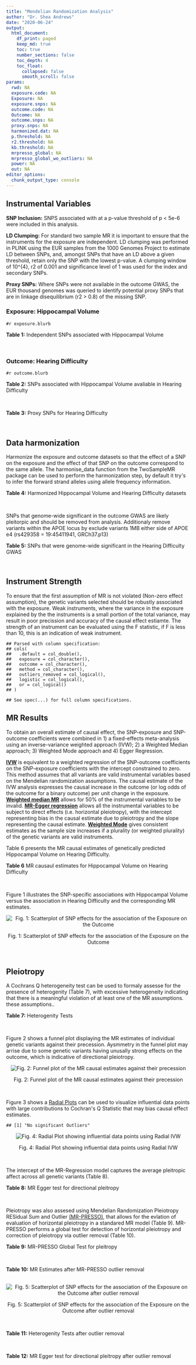 ```yaml
---
title: "Mendelian Randomization Analysis"
author: "Dr. Shea Andrews"
date: "2020-06-24"
output:
  html_document:
    df_print: paged
    keep_md: true
    toc: true
    number_sections: false
    toc_depth: 4
    toc_float:
      collapsed: false
      smooth_scroll: false
params:
  rwd: NA
  exposure.code: NA
  Exposure: NA
  exposure.snps: NA
  outcome.code: NA
  Outcome: NA
  outcome.snps: NA
  proxy.snps: NA
  harmonized.dat: NA
  p.threshold: NA
  r2.threshold: NA
  kb.threshold: NA
  mrpresso_global: NA
  mrpresso_global_wo_outliers: NA
  power: NA
  out: NA
editor_options:
  chunk_output_type: console
---
```







## Instrumental Variables
**SNP Inclusion:** SNPS associated with at a p-value threshold of p < 5e-6 were included in this analysis.
<br>

**LD Clumping:** For standard two sample MR it is important to ensure that the instruments for the exposure are independent. LD clumping was performed in PLINK using the EUR samples from the 1000 Genomes Project to estimate LD between SNPs, and, amongst SNPs that have an LD above a given threshold, retain only the SNP with the lowest p-value. A clumping window of 10^{4}, r2 of 0.001 and significance level of 1 was used for the index and secondary SNPs.
<br>

**Proxy SNPs:** Where SNPs were not available in the outcome GWAS, the EUR thousand genomes was queried to identify potential proxy SNPs that are in linkage disequilibrium (r2 > 0.8) of the missing SNP.
<br>

### Exposure: Hippocampal Volume
`#r exposure.blurb`
<br>

**Table 1:** Independent SNPs associated with Hippocampal Volume
<div data-pagedtable="false">
  <script data-pagedtable-source type="application/json">
{"columns":[{"label":["SNP"],"name":[1],"type":["chr"],"align":["left"]},{"label":["CHROM"],"name":[2],"type":["dbl"],"align":["right"]},{"label":["POS"],"name":[3],"type":["dbl"],"align":["right"]},{"label":["REF"],"name":[4],"type":["chr"],"align":["left"]},{"label":["ALT"],"name":[5],"type":["chr"],"align":["left"]},{"label":["AF"],"name":[6],"type":["dbl"],"align":["right"]},{"label":["BETA"],"name":[7],"type":["dbl"],"align":["right"]},{"label":["SE"],"name":[8],"type":["dbl"],"align":["right"]},{"label":["Z"],"name":[9],"type":["dbl"],"align":["right"]},{"label":["P"],"name":[10],"type":["dbl"],"align":["right"]},{"label":["N"],"name":[11],"type":["dbl"],"align":["right"]},{"label":["TRAIT"],"name":[12],"type":["chr"],"align":["left"]}],"data":[{"1":"rs10908512","2":"1","3":"153856498","4":"C","5":"T","6":"0.5624","7":"0.04051169","8":"0.008700965","9":"4.656","10":"3.217e-06","11":"26814","12":"Hippocampal_Volume"},{"1":"rs7588305","2":"2","3":"8780959","4":"G","5":"C","6":"0.5308","7":"-0.04002256","8":"0.008681684","9":"-4.610","10":"4.023e-06","11":"26615","12":"Hippocampal_Volume"},{"1":"rs59966106","2":"2","3":"96999086","4":"A","5":"G","6":"0.3114","7":"0.04276760","8":"0.009321611","9":"4.588","10":"4.470e-06","11":"26814","12":"Hippocampal_Volume"},{"1":"rs2268894","2":"2","3":"162856148","4":"C","5":"T","6":"0.5412","7":"-0.05668170","8":"0.008658983","9":"-6.546","10":"5.894e-11","11":"26814","12":"Hippocampal_Volume"},{"1":"rs138012093","2":"4","3":"134506440","4":"G","5":"A","6":"0.0173","7":"-0.16180284","8":"0.033576021","9":"-4.819","10":"1.445e-06","11":"26065","12":"Hippocampal_Volume"},{"1":"rs144578582","2":"4","3":"155539564","4":"G","5":"A","6":"0.0068","7":"-0.36225028","8":"0.074659992","9":"-4.852","10":"1.221e-06","11":"13258","12":"Hippocampal_Volume"},{"1":"rs6552737","2":"4","3":"184955461","4":"T","5":"A","6":"0.4152","7":"-0.04324518","8":"0.008759404","9":"-4.937","10":"7.922e-07","11":"26814","12":"Hippocampal_Volume"},{"1":"rs2289881","2":"5","3":"66084260","4":"G","5":"T","6":"0.3544","7":"-0.05014690","8":"0.009022472","9":"-5.558","10":"2.728e-08","11":"26814","12":"Hippocampal_Volume"},{"1":"rs148054686","2":"5","3":"94459128","4":"G","5":"A","6":"0.0124","7":"-0.21659175","8":"0.047064699","9":"-4.602","10":"4.184e-06","11":"18411","12":"Hippocampal_Volume"},{"1":"rs10041542","2":"5","3":"167832067","4":"T","5":"C","6":"0.2452","7":"-0.04686000","8":"0.010070917","9":"-4.653","10":"3.273e-06","11":"26615","12":"Hippocampal_Volume"},{"1":"rs17172044","2":"7","3":"42397586","4":"A","5":"C","6":"0.0775","7":"-0.07408290","8":"0.016143574","9":"-4.589","10":"4.464e-06","11":"26814","12":"Hippocampal_Volume"},{"1":"rs2346440","2":"7","3":"133685512","4":"G","5":"C","6":"0.4591","7":"0.04059843","8":"0.008661921","9":"4.687","10":"2.767e-06","11":"26814","12":"Hippocampal_Volume"},{"1":"rs11979341","2":"7","3":"155797978","4":"C","5":"G","6":"0.3163","7":"0.06558170","8":"0.009708611","9":"6.755","10":"1.424e-11","11":"24484","12":"Hippocampal_Volume"},{"1":"rs11993215","2":"8","3":"28055926","4":"A","5":"T","6":"0.9102","7":"0.06998320","8":"0.015193929","9":"4.606","10":"4.108e-06","11":"26477","12":"Hippocampal_Volume"},{"1":"rs113835443","2":"8","3":"144717251","4":"C","5":"T","6":"0.0904","7":"0.07553081","8":"0.016197900","9":"4.663","10":"3.118e-06","11":"23154","12":"Hippocampal_Volume"},{"1":"rs62583528","2":"9","3":"106929593","4":"G","5":"A","6":"0.1951","7":"0.05622208","8":"0.010891531","9":"5.162","10":"2.447e-07","11":"26814","12":"Hippocampal_Volume"},{"1":"rs7020341","2":"9","3":"119247974","4":"G","5":"C","6":"0.3590","7":"0.05989482","8":"0.009013518","9":"6.645","10":"3.035e-11","11":"26700","12":"Hippocampal_Volume"},{"1":"rs11245365","2":"10","3":"126482389","4":"G","5":"A","6":"0.5648","7":"-0.04474128","8":"0.008786582","9":"-5.092","10":"3.547e-07","11":"26322","12":"Hippocampal_Volume"},{"1":"rs12802656","2":"11","3":"16534415","4":"A","5":"C","6":"0.4696","7":"-0.03979580","8":"0.008681459","9":"-4.584","10":"4.560e-06","11":"26614","12":"Hippocampal_Volume"},{"1":"rs659065","2":"12","3":"4008887","4":"C","5":"G","6":"0.1413","7":"-0.06743310","8":"0.012611389","9":"-5.347","10":"8.931e-08","11":"25881","12":"Hippocampal_Volume"},{"1":"rs61921502","2":"12","3":"65832468","4":"T","5":"G","6":"0.1534","7":"-0.10788400","8":"0.011964511","9":"-9.017","10":"1.941e-19","11":"26814","12":"Hippocampal_Volume"},{"1":"rs79522035","2":"12","3":"72956782","4":"C","5":"T","6":"0.0419","7":"0.09939183","8":"0.021592837","9":"4.603","10":"4.164e-06","11":"26692","12":"Hippocampal_Volume"},{"1":"rs77956314","2":"12","3":"117323367","4":"T","5":"C","6":"0.0840","7":"0.16185400","8":"0.015536016","9":"10.418","10":"2.055e-25","11":"26814","12":"Hippocampal_Volume"},{"1":"rs143933797","2":"17","3":"78252238","4":"G","5":"A","6":"0.0166","7":"0.22638451","8":"0.047143797","9":"4.802","10":"1.571e-06","11":"13758","12":"Hippocampal_Volume"},{"1":"rs79727675","2":"18","3":"11653053","4":"C","5":"A","6":"0.0472","7":"-0.13610794","8":"0.027913852","9":"-4.876","10":"1.082e-06","11":"14245","12":"Hippocampal_Volume"},{"1":"rs429358","2":"19","3":"45411941","4":"T","5":"C","6":"0.1537","7":"-0.06342470","8":"0.012519680","9":"-5.066","10":"4.067e-07","11":"24498","12":"Hippocampal_Volume"},{"1":"rs6060504","2":"20","3":"34197619","4":"T","5":"C","6":"0.1624","7":"0.06315530","8":"0.011701919","9":"5.397","10":"6.762e-08","11":"26814","12":"Hippocampal_Volume"},{"1":"rs5753220","2":"22","3":"30986350","4":"T","5":"C","6":"0.2497","7":"-0.04931970","8":"0.010038609","9":"-4.913","10":"8.988e-07","11":"26459","12":"Hippocampal_Volume"}],"options":{"columns":{"min":{},"max":[10]},"rows":{"min":[10],"max":[10]},"pages":{}}}
  </script>
</div>
<br>

### Outcome: Hearing Difficulty
`#r outcome.blurb`
<br>

**Table 2:** SNPs associated with Hippocampal Volume avaliable in Hearing Difficulty
<div data-pagedtable="false">
  <script data-pagedtable-source type="application/json">
{"columns":[{"label":["SNP"],"name":[1],"type":["chr"],"align":["left"]},{"label":["CHROM"],"name":[2],"type":["dbl"],"align":["right"]},{"label":["POS"],"name":[3],"type":["dbl"],"align":["right"]},{"label":["REF"],"name":[4],"type":["chr"],"align":["left"]},{"label":["ALT"],"name":[5],"type":["chr"],"align":["left"]},{"label":["AF"],"name":[6],"type":["dbl"],"align":["right"]},{"label":["BETA"],"name":[7],"type":["dbl"],"align":["right"]},{"label":["SE"],"name":[8],"type":["dbl"],"align":["right"]},{"label":["Z"],"name":[9],"type":["dbl"],"align":["right"]},{"label":["P"],"name":[10],"type":["dbl"],"align":["right"]},{"label":["N"],"name":[11],"type":["dbl"],"align":["right"]},{"label":["TRAIT"],"name":[12],"type":["chr"],"align":["left"]}],"data":[{"1":"rs10908512","2":"1","3":"153856498","4":"C","5":"T","6":"0.562064","7":"-3.51363e-03","8":"0.00132851","9":"-2.6447900","10":"0.0082","11":"250389","12":"Hearing_Difficulty"},{"1":"rs7588305","2":"2","3":"8780959","4":"G","5":"C","6":"0.541088","7":"1.76481e-03","8":"0.00132204","9":"1.3349100","10":"0.1800","11":"250389","12":"Hearing_Difficulty"},{"1":"rs59966106","2":"2","3":"96999086","4":"A","5":"G","6":"0.321466","7":"-1.44750e-03","8":"0.00141000","9":"-1.0266000","10":"0.3000","11":"250389","12":"Hearing_Difficulty"},{"1":"rs2268894","2":"2","3":"162856148","4":"C","5":"T","6":"0.521993","7":"3.00802e-03","8":"0.00132430","9":"2.2714000","10":"0.0230","11":"250389","12":"Hearing_Difficulty"},{"1":"rs138012093","2":"4","3":"134506440","4":"G","5":"A","6":"0.015568","7":"-5.36006e-03","8":"0.00550591","9":"-0.9735100","10":"0.3300","11":"250389","12":"Hearing_Difficulty"},{"1":"rs144578582","2":"NA","3":"NA","4":"NA","5":"NA","6":"NA","7":"NA","8":"NA","9":"NA","10":"NA","11":"NA","12":"NA"},{"1":"rs6552737","2":"4","3":"184955461","4":"T","5":"A","6":"0.438298","7":"1.30778e-03","8":"0.00134316","9":"0.9736590","10":"0.3300","11":"250389","12":"Hearing_Difficulty"},{"1":"rs2289881","2":"5","3":"66084260","4":"G","5":"T","6":"0.358129","7":"1.42440e-03","8":"0.00138355","9":"1.0295300","10":"0.3000","11":"250389","12":"Hearing_Difficulty"},{"1":"rs148054686","2":"NA","3":"NA","4":"NA","5":"NA","6":"NA","7":"NA","8":"NA","9":"NA","10":"NA","11":"NA","12":"NA"},{"1":"rs10041542","2":"5","3":"167832067","4":"T","5":"C","6":"0.248191","7":"-2.74141e-03","8":"0.00153123","9":"-1.7903300","10":"0.0730","11":"250389","12":"Hearing_Difficulty"},{"1":"rs17172044","2":"7","3":"42397586","4":"A","5":"C","6":"0.071228","7":"6.31835e-03","8":"0.00257148","9":"2.4570900","10":"0.0140","11":"250389","12":"Hearing_Difficulty"},{"1":"rs2346440","2":"7","3":"133685512","4":"G","5":"C","6":"0.459552","7":"1.32600e-03","8":"0.00132740","9":"0.9989450","10":"0.3200","11":"250389","12":"Hearing_Difficulty"},{"1":"rs11979341","2":"7","3":"155797978","4":"C","5":"G","6":"0.297837","7":"6.72118e-04","8":"0.00145517","9":"0.4618830","10":"0.6400","11":"250389","12":"Hearing_Difficulty"},{"1":"rs11993215","2":"8","3":"28055926","4":"A","5":"T","6":"0.871941","7":"1.47563e-03","8":"0.00227791","9":"0.6478000","10":"0.5200","11":"250389","12":"Hearing_Difficulty"},{"1":"rs113835443","2":"8","3":"144717251","4":"C","5":"T","6":"0.103357","7":"1.19815e-03","8":"0.00218210","9":"0.5490810","10":"0.5800","11":"250389","12":"Hearing_Difficulty"},{"1":"rs62583528","2":"9","3":"106929593","4":"G","5":"A","6":"0.214986","7":"3.79359e-03","8":"0.00160986","9":"2.3564700","10":"0.0180","11":"250389","12":"Hearing_Difficulty"},{"1":"rs7020341","2":"9","3":"119247974","4":"G","5":"C","6":"0.362965","7":"1.37063e-03","8":"0.00137342","9":"0.9979690","10":"0.3200","11":"250389","12":"Hearing_Difficulty"},{"1":"rs11245365","2":"10","3":"126482389","4":"G","5":"A","6":"0.573055","7":"3.46139e-04","8":"0.00133222","9":"0.2598210","10":"0.8000","11":"250389","12":"Hearing_Difficulty"},{"1":"rs12802656","2":"11","3":"16534415","4":"A","5":"C","6":"0.479135","7":"-3.38524e-03","8":"0.00132116","9":"-2.5623200","10":"0.0100","11":"250389","12":"Hearing_Difficulty"},{"1":"rs659065","2":"12","3":"4008887","4":"C","5":"G","6":"0.149046","7":"6.97234e-05","8":"0.00185277","9":"0.0376320","10":"0.9700","11":"250389","12":"Hearing_Difficulty"},{"1":"rs61921502","2":"12","3":"65832468","4":"T","5":"G","6":"0.174530","7":"2.64223e-03","8":"0.00175432","9":"1.5061300","10":"0.1300","11":"250389","12":"Hearing_Difficulty"},{"1":"rs79522035","2":"12","3":"72956782","4":"C","5":"T","6":"0.038474","7":"-1.59523e-03","8":"0.00347718","9":"-0.4587710","10":"0.6500","11":"250389","12":"Hearing_Difficulty"},{"1":"rs77956314","2":"12","3":"117323367","4":"T","5":"C","6":"0.081728","7":"3.34117e-04","8":"0.00241112","9":"0.1385730","10":"0.8900","11":"250389","12":"Hearing_Difficulty"},{"1":"rs143933797","2":"17","3":"78252238","4":"G","5":"A","6":"0.031062","7":"-3.06843e-03","8":"0.00384570","9":"-0.7978860","10":"0.4200","11":"250389","12":"Hearing_Difficulty"},{"1":"rs79727675","2":"18","3":"11653053","4":"C","5":"A","6":"0.051301","7":"-2.16096e-03","8":"0.00299483","9":"-0.7215630","10":"0.4700","11":"250389","12":"Hearing_Difficulty"},{"1":"rs429358","2":"19","3":"45411941","4":"T","5":"C","6":"0.155420","7":"1.72976e-03","8":"0.00182342","9":"0.9486350","10":"0.3400","11":"250389","12":"Hearing_Difficulty"},{"1":"rs6060504","2":"20","3":"34197619","4":"T","5":"C","6":"0.143955","7":"1.49999e-03","8":"0.00188165","9":"0.7971670","10":"0.4300","11":"250389","12":"Hearing_Difficulty"},{"1":"rs5753220","2":"22","3":"30986350","4":"T","5":"C","6":"0.266506","7":"-6.96502e-05","8":"0.00148980","9":"-0.0467514","10":"0.9600","11":"250389","12":"Hearing_Difficulty"}],"options":{"columns":{"min":{},"max":[10]},"rows":{"min":[10],"max":[10]},"pages":{}}}
  </script>
</div>
<br>

**Table 3:** Proxy SNPs for Hearing Difficulty
<div data-pagedtable="false">
  <script data-pagedtable-source type="application/json">
{"columns":[{"label":["target_snp"],"name":[1],"type":["chr"],"align":["left"]},{"label":["proxy_snp"],"name":[2],"type":["lgl"],"align":["right"]},{"label":["ld.r2"],"name":[3],"type":["lgl"],"align":["right"]},{"label":["Dprime"],"name":[4],"type":["lgl"],"align":["right"]},{"label":["PHASE"],"name":[5],"type":["lgl"],"align":["right"]},{"label":["X12"],"name":[6],"type":["lgl"],"align":["right"]},{"label":["CHROM"],"name":[7],"type":["lgl"],"align":["right"]},{"label":["POS"],"name":[8],"type":["lgl"],"align":["right"]},{"label":["REF.proxy"],"name":[9],"type":["lgl"],"align":["right"]},{"label":["ALT.proxy"],"name":[10],"type":["lgl"],"align":["right"]},{"label":["AF"],"name":[11],"type":["lgl"],"align":["right"]},{"label":["BETA"],"name":[12],"type":["lgl"],"align":["right"]},{"label":["SE"],"name":[13],"type":["lgl"],"align":["right"]},{"label":["Z"],"name":[14],"type":["lgl"],"align":["right"]},{"label":["P"],"name":[15],"type":["lgl"],"align":["right"]},{"label":["N"],"name":[16],"type":["lgl"],"align":["right"]},{"label":["TRAIT"],"name":[17],"type":["lgl"],"align":["right"]},{"label":["ref"],"name":[18],"type":["lgl"],"align":["right"]},{"label":["ref.proxy"],"name":[19],"type":["lgl"],"align":["right"]},{"label":["alt"],"name":[20],"type":["lgl"],"align":["right"]},{"label":["alt.proxy"],"name":[21],"type":["lgl"],"align":["right"]},{"label":["ALT"],"name":[22],"type":["lgl"],"align":["right"]},{"label":["REF"],"name":[23],"type":["lgl"],"align":["right"]},{"label":["proxy.outcome"],"name":[24],"type":["lgl"],"align":["right"]}],"data":[{"1":"rs144578582","2":"NA","3":"NA","4":"NA","5":"NA","6":"NA","7":"NA","8":"NA","9":"NA","10":"NA","11":"NA","12":"NA","13":"NA","14":"NA","15":"NA","16":"NA","17":"NA","18":"NA","19":"NA","20":"NA","21":"NA","22":"NA","23":"NA","24":"NA"},{"1":"rs148054686","2":"NA","3":"NA","4":"NA","5":"NA","6":"NA","7":"NA","8":"NA","9":"NA","10":"NA","11":"NA","12":"NA","13":"NA","14":"NA","15":"NA","16":"NA","17":"NA","18":"NA","19":"NA","20":"NA","21":"NA","22":"NA","23":"NA","24":"NA"}],"options":{"columns":{"min":{},"max":[10]},"rows":{"min":[10],"max":[10]},"pages":{}}}
  </script>
</div>
<br>

## Data harmonization
Harmonize the exposure and outcome datasets so that the effect of a SNP on the exposure and the effect of that SNP on the outcome correspond to the same allele. The harmonise_data function from the TwoSampleMR package can be used to perform the harmonization step, by default it try's to infer the forward strand alleles using allele frequency information.
<br>

**Table 4:** Harmonized Hippocampal Volume and Hearing Difficulty datasets
<div data-pagedtable="false">
  <script data-pagedtable-source type="application/json">
{"columns":[{"label":["SNP"],"name":[1],"type":["chr"],"align":["left"]},{"label":["effect_allele.exposure"],"name":[2],"type":["chr"],"align":["left"]},{"label":["other_allele.exposure"],"name":[3],"type":["chr"],"align":["left"]},{"label":["effect_allele.outcome"],"name":[4],"type":["chr"],"align":["left"]},{"label":["other_allele.outcome"],"name":[5],"type":["chr"],"align":["left"]},{"label":["beta.exposure"],"name":[6],"type":["dbl"],"align":["right"]},{"label":["beta.outcome"],"name":[7],"type":["dbl"],"align":["right"]},{"label":["eaf.exposure"],"name":[8],"type":["dbl"],"align":["right"]},{"label":["eaf.outcome"],"name":[9],"type":["dbl"],"align":["right"]},{"label":["remove"],"name":[10],"type":["lgl"],"align":["right"]},{"label":["palindromic"],"name":[11],"type":["lgl"],"align":["right"]},{"label":["ambiguous"],"name":[12],"type":["lgl"],"align":["right"]},{"label":["id.outcome"],"name":[13],"type":["chr"],"align":["left"]},{"label":["chr.outcome"],"name":[14],"type":["dbl"],"align":["right"]},{"label":["pos.outcome"],"name":[15],"type":["dbl"],"align":["right"]},{"label":["se.outcome"],"name":[16],"type":["dbl"],"align":["right"]},{"label":["z.outcome"],"name":[17],"type":["dbl"],"align":["right"]},{"label":["pval.outcome"],"name":[18],"type":["dbl"],"align":["right"]},{"label":["samplesize.outcome"],"name":[19],"type":["dbl"],"align":["right"]},{"label":["outcome"],"name":[20],"type":["chr"],"align":["left"]},{"label":["mr_keep.outcome"],"name":[21],"type":["lgl"],"align":["right"]},{"label":["pval_origin.outcome"],"name":[22],"type":["chr"],"align":["left"]},{"label":["chr.exposure"],"name":[23],"type":["dbl"],"align":["right"]},{"label":["pos.exposure"],"name":[24],"type":["dbl"],"align":["right"]},{"label":["se.exposure"],"name":[25],"type":["dbl"],"align":["right"]},{"label":["z.exposure"],"name":[26],"type":["dbl"],"align":["right"]},{"label":["pval.exposure"],"name":[27],"type":["dbl"],"align":["right"]},{"label":["samplesize.exposure"],"name":[28],"type":["dbl"],"align":["right"]},{"label":["exposure"],"name":[29],"type":["chr"],"align":["left"]},{"label":["mr_keep.exposure"],"name":[30],"type":["lgl"],"align":["right"]},{"label":["pval_origin.exposure"],"name":[31],"type":["chr"],"align":["left"]},{"label":["id.exposure"],"name":[32],"type":["chr"],"align":["left"]},{"label":["action"],"name":[33],"type":["dbl"],"align":["right"]},{"label":["mr_keep"],"name":[34],"type":["lgl"],"align":["right"]},{"label":["pleitropy_keep"],"name":[35],"type":["lgl"],"align":["right"]},{"label":["pt"],"name":[36],"type":["dbl"],"align":["right"]},{"label":["mrpresso_RSSobs"],"name":[37],"type":["dbl"],"align":["right"]},{"label":["mrpresso_pval"],"name":[38],"type":["dbl"],"align":["right"]},{"label":["mrpresso_keep"],"name":[39],"type":["lgl"],"align":["right"]}],"data":[{"1":"rs10041542","2":"C","3":"T","4":"C","5":"T","6":"-0.04686000","7":"-2.74141e-03","8":"0.2452","9":"0.248191","10":"FALSE","11":"FALSE","12":"FALSE","13":"pCpf7h","14":"5","15":"167832067","16":"0.00153123","17":"-1.7903300","18":"0.0730","19":"250389","20":"Wells2019hdiff","21":"TRUE","22":"reported","23":"5","24":"167832067","25":"0.010070917","26":"-4.653","27":"3.273e-06","28":"26615","29":"Hilbar2017hipv","30":"TRUE","31":"reported","32":"EZQsyv","33":"2","34":"TRUE","35":"TRUE","36":"5e-06","37":"8.429298e-06","38":"1.000","39":"TRUE"},{"1":"rs10908512","2":"T","3":"C","4":"T","5":"C","6":"0.04051169","7":"-3.51363e-03","8":"0.5624","9":"0.562064","10":"FALSE","11":"FALSE","12":"FALSE","13":"pCpf7h","14":"1","15":"153856498","16":"0.00132851","17":"-2.6447900","18":"0.0082","19":"250389","20":"Wells2019hdiff","21":"TRUE","22":"reported","23":"1","24":"153856498","25":"0.008700965","26":"4.656","27":"3.217e-06","28":"26814","29":"Hilbar2017hipv","30":"TRUE","31":"reported","32":"EZQsyv","33":"2","34":"TRUE","35":"TRUE","36":"5e-06","37":"1.248967e-05","38":"0.176","39":"TRUE"},{"1":"rs11245365","2":"A","3":"G","4":"A","5":"G","6":"-0.04474128","7":"3.46139e-04","8":"0.5648","9":"0.573055","10":"FALSE","11":"FALSE","12":"FALSE","13":"pCpf7h","14":"10","15":"126482389","16":"0.00133222","17":"0.2598210","18":"0.8000","19":"250389","20":"Wells2019hdiff","21":"TRUE","22":"reported","23":"10","24":"126482389","25":"0.008786582","26":"-5.092","27":"3.547e-07","28":"26322","29":"Hilbar2017hipv","30":"TRUE","31":"reported","32":"EZQsyv","33":"2","34":"TRUE","35":"TRUE","36":"5e-06","37":"7.520187e-08","38":"1.000","39":"TRUE"},{"1":"rs113835443","2":"T","3":"C","4":"T","5":"C","6":"0.07553081","7":"1.19815e-03","8":"0.0904","9":"0.103357","10":"FALSE","11":"FALSE","12":"FALSE","13":"pCpf7h","14":"8","15":"144717251","16":"0.00218210","17":"0.5490810","18":"0.5800","19":"250389","20":"Wells2019hdiff","21":"TRUE","22":"reported","23":"8","24":"144717251","25":"0.016197900","26":"4.663","27":"3.118e-06","28":"23154","29":"Hilbar2017hipv","30":"TRUE","31":"reported","32":"EZQsyv","33":"2","34":"TRUE","35":"TRUE","36":"5e-06","37":"1.908571e-06","38":"1.000","39":"TRUE"},{"1":"rs11979341","2":"G","3":"C","4":"G","5":"C","6":"0.06558170","7":"6.72118e-04","8":"0.3163","9":"0.297837","10":"FALSE","11":"TRUE","12":"FALSE","13":"pCpf7h","14":"7","15":"155797978","16":"0.00145517","17":"0.4618830","18":"0.6400","19":"250389","20":"Wells2019hdiff","21":"TRUE","22":"reported","23":"7","24":"155797978","25":"0.009708611","26":"6.755","27":"1.424e-11","28":"24484","29":"Hilbar2017hipv","30":"TRUE","31":"reported","32":"EZQsyv","33":"2","34":"TRUE","35":"TRUE","36":"5e-06","37":"7.037828e-07","38":"1.000","39":"TRUE"},{"1":"rs11993215","2":"T","3":"A","4":"T","5":"A","6":"0.06998320","7":"1.47563e-03","8":"0.9102","9":"0.871941","10":"FALSE","11":"TRUE","12":"FALSE","13":"pCpf7h","14":"8","15":"28055926","16":"0.00227791","17":"0.6478000","18":"0.5200","19":"250389","20":"Wells2019hdiff","21":"TRUE","22":"reported","23":"8","24":"28055926","25":"0.015193929","26":"4.606","27":"4.108e-06","28":"26477","29":"Hilbar2017hipv","30":"TRUE","31":"reported","32":"EZQsyv","33":"2","34":"TRUE","35":"TRUE","36":"5e-06","37":"2.709626e-06","38":"1.000","39":"TRUE"},{"1":"rs12802656","2":"C","3":"A","4":"C","5":"A","6":"-0.03979580","7":"-3.38524e-03","8":"0.4696","9":"0.479135","10":"FALSE","11":"FALSE","12":"FALSE","13":"pCpf7h","14":"11","15":"16534415","16":"0.00132116","17":"-2.5623200","18":"0.0100","19":"250389","20":"Wells2019hdiff","21":"TRUE","22":"reported","23":"11","24":"16534415","25":"0.008681459","26":"-4.584","27":"4.560e-06","28":"26614","29":"Hilbar2017hipv","30":"TRUE","31":"reported","32":"EZQsyv","33":"2","34":"TRUE","35":"TRUE","36":"5e-06","37":"1.259300e-05","38":"0.176","39":"TRUE"},{"1":"rs138012093","2":"A","3":"G","4":"A","5":"G","6":"-0.16180284","7":"-5.36006e-03","8":"0.0173","9":"0.015568","10":"FALSE","11":"FALSE","12":"FALSE","13":"pCpf7h","14":"4","15":"134506440","16":"0.00550591","17":"-0.9735100","18":"0.3300","19":"250389","20":"Wells2019hdiff","21":"TRUE","22":"reported","23":"4","24":"134506440","25":"0.033576021","26":"-4.819","27":"1.445e-06","28":"26065","29":"Hilbar2017hipv","30":"TRUE","31":"reported","32":"EZQsyv","33":"2","34":"TRUE","35":"TRUE","36":"5e-06","37":"3.357456e-05","38":"1.000","39":"TRUE"},{"1":"rs143933797","2":"A","3":"G","4":"A","5":"G","6":"0.22638451","7":"-3.06843e-03","8":"0.0166","9":"0.031062","10":"FALSE","11":"FALSE","12":"FALSE","13":"pCpf7h","14":"17","15":"78252238","16":"0.00384570","17":"-0.7978860","18":"0.4200","19":"250389","20":"Wells2019hdiff","21":"TRUE","22":"reported","23":"17","24":"78252238","25":"0.047143797","26":"4.802","27":"1.571e-06","28":"13758","29":"Hilbar2017hipv","30":"TRUE","31":"reported","32":"EZQsyv","33":"2","34":"TRUE","35":"TRUE","36":"5e-06","37":"8.708824e-06","38":"1.000","39":"TRUE"},{"1":"rs17172044","2":"C","3":"A","4":"C","5":"A","6":"-0.07408290","7":"6.31835e-03","8":"0.0775","9":"0.071228","10":"FALSE","11":"FALSE","12":"FALSE","13":"pCpf7h","14":"7","15":"42397586","16":"0.00257148","17":"2.4570900","18":"0.0140","19":"250389","20":"Wells2019hdiff","21":"TRUE","22":"reported","23":"7","24":"42397586","25":"0.016143574","26":"-4.589","27":"4.464e-06","28":"26814","29":"Hilbar2017hipv","30":"TRUE","31":"reported","32":"EZQsyv","33":"2","34":"TRUE","35":"TRUE","36":"5e-06","37":"4.012369e-05","38":"0.396","39":"TRUE"},{"1":"rs2268894","2":"T","3":"C","4":"T","5":"C","6":"-0.05668170","7":"3.00802e-03","8":"0.5412","9":"0.521993","10":"FALSE","11":"FALSE","12":"FALSE","13":"pCpf7h","14":"2","15":"162856148","16":"0.00132430","17":"2.2714000","18":"0.0230","19":"250389","20":"Wells2019hdiff","21":"TRUE","22":"reported","23":"2","24":"162856148","25":"0.008658983","26":"-6.546","27":"5.894e-11","28":"26814","29":"Hilbar2017hipv","30":"TRUE","31":"reported","32":"EZQsyv","33":"2","34":"TRUE","35":"TRUE","36":"5e-06","37":"9.397862e-06","38":"0.418","39":"TRUE"},{"1":"rs2289881","2":"T","3":"G","4":"T","5":"G","6":"-0.05014690","7":"1.42440e-03","8":"0.3544","9":"0.358129","10":"FALSE","11":"FALSE","12":"FALSE","13":"pCpf7h","14":"5","15":"66084260","16":"0.00138355","17":"1.0295300","18":"0.3000","19":"250389","20":"Wells2019hdiff","21":"TRUE","22":"reported","23":"5","24":"66084260","25":"0.009022472","26":"-5.558","27":"2.728e-08","28":"26814","29":"Hilbar2017hipv","30":"TRUE","31":"reported","32":"EZQsyv","33":"2","34":"TRUE","35":"TRUE","36":"5e-06","37":"1.920289e-06","38":"1.000","39":"TRUE"},{"1":"rs2346440","2":"C","3":"G","4":"C","5":"G","6":"0.04059843","7":"1.32600e-03","8":"0.4591","9":"0.459552","10":"FALSE","11":"TRUE","12":"TRUE","13":"pCpf7h","14":"7","15":"133685512","16":"0.00132740","17":"0.9989450","18":"0.3200","19":"250389","20":"Wells2019hdiff","21":"TRUE","22":"reported","23":"7","24":"133685512","25":"0.008661921","26":"4.687","27":"2.767e-06","28":"26814","29":"Hilbar2017hipv","30":"TRUE","31":"reported","32":"EZQsyv","33":"2","34":"FALSE","35":"TRUE","36":"5e-06","37":"NA","38":"NA","39":"NA"},{"1":"rs429358","2":"C","3":"T","4":"C","5":"T","6":"-0.06342470","7":"1.72976e-03","8":"0.1537","9":"0.155420","10":"FALSE","11":"FALSE","12":"FALSE","13":"pCpf7h","14":"19","15":"45411941","16":"0.00182342","17":"0.9486350","18":"0.3400","19":"250389","20":"Wells2019hdiff","21":"TRUE","22":"reported","23":"19","24":"45411941","25":"0.012519680","26":"-5.066","27":"4.067e-07","28":"24498","29":"Hilbar2017hipv","30":"TRUE","31":"reported","32":"EZQsyv","33":"2","34":"TRUE","35":"FALSE","36":"5e-06","37":"NA","38":"NA","39":"NA"},{"1":"rs5753220","2":"C","3":"T","4":"C","5":"T","6":"-0.04931970","7":"-6.96502e-05","8":"0.2497","9":"0.266506","10":"FALSE","11":"FALSE","12":"FALSE","13":"pCpf7h","14":"22","15":"30986350","16":"0.00148980","17":"-0.0467514","18":"0.9600","19":"250389","20":"Wells2019hdiff","21":"TRUE","22":"reported","23":"22","24":"30986350","25":"0.010038609","26":"-4.913","27":"8.988e-07","28":"26459","29":"Hilbar2017hipv","30":"TRUE","31":"reported","32":"EZQsyv","33":"2","34":"TRUE","35":"TRUE","36":"5e-06","37":"2.680678e-08","38":"1.000","39":"TRUE"},{"1":"rs59966106","2":"G","3":"A","4":"G","5":"A","6":"0.04276760","7":"-1.44750e-03","8":"0.3114","9":"0.321466","10":"FALSE","11":"FALSE","12":"FALSE","13":"pCpf7h","14":"2","15":"96999086","16":"0.00141000","17":"-1.0266000","18":"0.3000","19":"250389","20":"Wells2019hdiff","21":"TRUE","22":"reported","23":"2","24":"96999086","25":"0.009321611","26":"4.588","27":"4.470e-06","28":"26814","29":"Hilbar2017hipv","30":"TRUE","31":"reported","32":"EZQsyv","33":"2","34":"TRUE","35":"TRUE","36":"5e-06","37":"1.980190e-06","38":"1.000","39":"TRUE"},{"1":"rs6060504","2":"C","3":"T","4":"C","5":"T","6":"0.06315530","7":"1.49999e-03","8":"0.1624","9":"0.143955","10":"FALSE","11":"FALSE","12":"FALSE","13":"pCpf7h","14":"20","15":"34197619","16":"0.00188165","17":"0.7971670","18":"0.4300","19":"250389","20":"Wells2019hdiff","21":"TRUE","22":"reported","23":"20","24":"34197619","25":"0.011701919","26":"5.397","27":"6.762e-08","28":"26814","29":"Hilbar2017hipv","30":"TRUE","31":"reported","32":"EZQsyv","33":"2","34":"TRUE","35":"TRUE","36":"5e-06","37":"2.780141e-06","38":"1.000","39":"TRUE"},{"1":"rs61921502","2":"G","3":"T","4":"G","5":"T","6":"-0.10788400","7":"2.64223e-03","8":"0.1534","9":"0.174530","10":"FALSE","11":"FALSE","12":"FALSE","13":"pCpf7h","14":"12","15":"65832468","16":"0.00175432","17":"1.5061300","18":"0.1300","19":"250389","20":"Wells2019hdiff","21":"TRUE","22":"reported","23":"12","24":"65832468","25":"0.011964511","26":"-9.017","27":"1.941e-19","28":"26814","29":"Hilbar2017hipv","30":"TRUE","31":"reported","32":"EZQsyv","33":"2","34":"TRUE","35":"TRUE","36":"5e-06","37":"7.522985e-06","38":"1.000","39":"TRUE"},{"1":"rs62583528","2":"A","3":"G","4":"A","5":"G","6":"0.05622208","7":"3.79359e-03","8":"0.1951","9":"0.214986","10":"FALSE","11":"FALSE","12":"FALSE","13":"pCpf7h","14":"9","15":"106929593","16":"0.00160986","17":"2.3564700","18":"0.0180","19":"250389","20":"Wells2019hdiff","21":"TRUE","22":"reported","23":"9","24":"106929593","25":"0.010891531","26":"5.162","27":"2.447e-07","28":"26814","29":"Hilbar2017hipv","30":"TRUE","31":"reported","32":"EZQsyv","33":"2","34":"TRUE","35":"TRUE","36":"5e-06","37":"1.628179e-05","38":"0.176","39":"TRUE"},{"1":"rs6552737","2":"A","3":"T","4":"A","5":"T","6":"-0.04324518","7":"1.30778e-03","8":"0.4152","9":"0.438298","10":"FALSE","11":"TRUE","12":"TRUE","13":"pCpf7h","14":"4","15":"184955461","16":"0.00134316","17":"0.9736590","18":"0.3300","19":"250389","20":"Wells2019hdiff","21":"TRUE","22":"reported","23":"4","24":"184955461","25":"0.008759404","26":"-4.937","27":"7.922e-07","28":"26814","29":"Hilbar2017hipv","30":"TRUE","31":"reported","32":"EZQsyv","33":"2","34":"FALSE","35":"TRUE","36":"5e-06","37":"NA","38":"NA","39":"NA"},{"1":"rs659065","2":"G","3":"C","4":"G","5":"C","6":"-0.06743310","7":"6.97234e-05","8":"0.1413","9":"0.149046","10":"FALSE","11":"TRUE","12":"FALSE","13":"pCpf7h","14":"12","15":"4008887","16":"0.00185277","17":"0.0376320","18":"0.9700","19":"250389","20":"Wells2019hdiff","21":"TRUE","22":"reported","23":"12","24":"4008887","25":"0.012611389","26":"-5.347","27":"8.931e-08","28":"25881","29":"Hilbar2017hipv","30":"TRUE","31":"reported","32":"EZQsyv","33":"2","34":"TRUE","35":"TRUE","36":"5e-06","37":"2.911433e-09","38":"1.000","39":"TRUE"},{"1":"rs7020341","2":"C","3":"G","4":"C","5":"G","6":"0.05989482","7":"1.37063e-03","8":"0.3590","9":"0.362965","10":"FALSE","11":"TRUE","12":"FALSE","13":"pCpf7h","14":"9","15":"119247974","16":"0.00137342","17":"0.9979690","18":"0.3200","19":"250389","20":"Wells2019hdiff","21":"TRUE","22":"reported","23":"9","24":"119247974","25":"0.009013518","26":"6.645","27":"3.035e-11","28":"26700","29":"Hilbar2017hipv","30":"TRUE","31":"reported","32":"EZQsyv","33":"2","34":"TRUE","35":"TRUE","36":"5e-06","37":"2.443874e-06","38":"1.000","39":"TRUE"},{"1":"rs7588305","2":"C","3":"G","4":"C","5":"G","6":"-0.04002256","7":"1.76481e-03","8":"0.5308","9":"0.541088","10":"FALSE","11":"TRUE","12":"TRUE","13":"pCpf7h","14":"2","15":"8780959","16":"0.00132204","17":"1.3349100","18":"0.1800","19":"250389","20":"Wells2019hdiff","21":"TRUE","22":"reported","23":"2","24":"8780959","25":"0.008681684","26":"-4.610","27":"4.023e-06","28":"26615","29":"Hilbar2017hipv","30":"TRUE","31":"reported","32":"EZQsyv","33":"2","34":"FALSE","35":"TRUE","36":"5e-06","37":"NA","38":"NA","39":"NA"},{"1":"rs77956314","2":"C","3":"T","4":"C","5":"T","6":"0.16185400","7":"3.34117e-04","8":"0.0840","9":"0.081728","10":"FALSE","11":"FALSE","12":"FALSE","13":"pCpf7h","14":"12","15":"117323367","16":"0.00241112","17":"0.1385730","18":"0.8900","19":"250389","20":"Wells2019hdiff","21":"TRUE","22":"reported","23":"12","24":"117323367","25":"0.015536016","26":"10.418","27":"2.055e-25","28":"26814","29":"Hilbar2017hipv","30":"TRUE","31":"reported","32":"EZQsyv","33":"2","34":"TRUE","35":"TRUE","36":"5e-06","37":"5.158091e-07","38":"1.000","39":"TRUE"},{"1":"rs79522035","2":"T","3":"C","4":"T","5":"C","6":"0.09939183","7":"-1.59523e-03","8":"0.0419","9":"0.038474","10":"FALSE","11":"FALSE","12":"FALSE","13":"pCpf7h","14":"12","15":"72956782","16":"0.00347718","17":"-0.4587710","18":"0.6500","19":"250389","20":"Wells2019hdiff","21":"TRUE","22":"reported","23":"12","24":"72956782","25":"0.021592837","26":"4.603","27":"4.164e-06","28":"26692","29":"Hilbar2017hipv","30":"TRUE","31":"reported","32":"EZQsyv","33":"2","34":"TRUE","35":"TRUE","36":"5e-06","37":"2.101450e-06","38":"1.000","39":"TRUE"},{"1":"rs79727675","2":"A","3":"C","4":"A","5":"C","6":"-0.13610794","7":"-2.16096e-03","8":"0.0472","9":"0.051301","10":"FALSE","11":"FALSE","12":"FALSE","13":"pCpf7h","14":"18","15":"11653053","16":"0.00299483","17":"-0.7215630","18":"0.4700","19":"250389","20":"Wells2019hdiff","21":"TRUE","22":"reported","23":"18","24":"11653053","25":"0.027913852","26":"-4.876","27":"1.082e-06","28":"14245","29":"Hilbar2017hipv","30":"TRUE","31":"reported","32":"EZQsyv","33":"2","34":"TRUE","35":"TRUE","36":"5e-06","37":"6.537153e-06","38":"1.000","39":"TRUE"}],"options":{"columns":{"min":{},"max":[10]},"rows":{"min":[10],"max":[10]},"pages":{}}}
  </script>
</div>
<br>

SNPs that genome-wide significant in the outcome GWAS are likely pleitorpic and should be removed from analysis. Additionaly remove variants within the APOE locus by exclude variants 1MB either side of APOE e4 (rs429358 = 19:45411941, GRCh37.p13)
<br>


**Table 5:** SNPs that were genome-wide significant in the Hearing Difficulty GWAS
<div data-pagedtable="false">
  <script data-pagedtable-source type="application/json">
{"columns":[{"label":["SNP"],"name":[1],"type":["chr"],"align":["left"]},{"label":["chr.outcome"],"name":[2],"type":["dbl"],"align":["right"]},{"label":["pos.outcome"],"name":[3],"type":["dbl"],"align":["right"]},{"label":["pval.exposure"],"name":[4],"type":["dbl"],"align":["right"]},{"label":["pval.outcome"],"name":[5],"type":["dbl"],"align":["right"]}],"data":[{"1":"rs429358","2":"19","3":"45411941","4":"4.067e-07","5":"0.34"}],"options":{"columns":{"min":{},"max":[10]},"rows":{"min":[10],"max":[10]},"pages":{}}}
  </script>
</div>
<br>


## Instrument Strength
To ensure that the first assumption of MR is not violated (Non-zero effect assumption), the genetic variants selected should be robustly associated with the exposure. Weak instruments, where the variance in the exposure explained by the the instruments is a small portion of the total variance, may result in poor precission and accuracy of the causal effect estiamte. The strength of an instrument can be evaluated using the F statistic, if F is less than 10, this is an indication of weak instrument.


```
## Parsed with column specification:
## cols(
##   .default = col_double(),
##   exposure = col_character(),
##   outcome = col_character(),
##   method = col_character(),
##   outliers_removed = col_logical(),
##   logistic = col_logical(),
##   or = col_logical()
## )
```

```
## See spec(...) for full column specifications.
```

<div data-pagedtable="false">
  <script data-pagedtable-source type="application/json">
{"columns":[{"label":["outliers_removed"],"name":[1],"type":["lgl"],"align":["right"]},{"label":["pve.exposure"],"name":[2],"type":["dbl"],"align":["right"]},{"label":["F"],"name":[3],"type":["dbl"],"align":["right"]},{"label":["Alpha"],"name":[4],"type":["dbl"],"align":["right"]},{"label":["NCP"],"name":[5],"type":["dbl"],"align":["right"]},{"label":["Power"],"name":[6],"type":["dbl"],"align":["right"]}],"data":[{"1":"FALSE","2":"0.0271526","3":"33.98857","4":"0.05","5":"0.1034718","6":"0.0619357"}],"options":{"columns":{"min":{},"max":[10]},"rows":{"min":[10],"max":[10]},"pages":{}}}
  </script>
</div>

##  MR Results
To obtain an overall estimate of causal effect, the SNP-exposure and SNP-outcome coefficients were combined in 1) a fixed-effects meta-analysis using an inverse-variance weighted approach (IVW); 2) a Weighted Median approach; 3) Weighted Mode approach and 4) Egger Regression.


[**IVW**](https://doi.org/10.1002/gepi.21758) is equivalent to a weighted regression of the SNP-outcome coefficients on the SNP-exposure coefficients with the intercept constrained to zero. This method assumes that all variants are valid instrumental variables based on the Mendelian randomization assumptions. The causal estimate of the IVW analysis expresses the causal increase in the outcome (or log odds of the outcome for a binary outcome) per unit change in the exposure. [**Weighted median MR**](https://doi.org/10.1002/gepi.21965) allows for 50% of the instrumental variables to be invalid. [**MR-Egger regression**](https://doi.org/10.1093/ije/dyw220) allows all the instrumental variables to be subject to direct effects (i.e. horizontal pleiotropy), with the intercept representing bias in the causal estimate due to pleiotropy and the slope representing the causal estimate. [**Weighted Mode**](https://doi.org/10.1093/ije/dyx102) gives consistent estimates as the sample size increases if a plurality (or weighted plurality) of the genetic variants are valid instruments.
<br>



Table 6 presents the MR causal estimates of genetically predicted Hippocampal Volume on Hearing Difficulty.
<br>

**Table 6** MR causaul estimates for Hippocampal Volume on Hearing Difficulty
<div data-pagedtable="false">
  <script data-pagedtable-source type="application/json">
{"columns":[{"label":["id.exposure"],"name":[1],"type":["chr"],"align":["left"]},{"label":["id.outcome"],"name":[2],"type":["chr"],"align":["left"]},{"label":["outcome"],"name":[3],"type":["fctr"],"align":["left"]},{"label":["exposure"],"name":[4],"type":["fctr"],"align":["left"]},{"label":["method"],"name":[5],"type":["fctr"],"align":["left"]},{"label":["nsnp"],"name":[6],"type":["int"],"align":["right"]},{"label":["b"],"name":[7],"type":["dbl"],"align":["right"]},{"label":["se"],"name":[8],"type":["dbl"],"align":["right"]},{"label":["pval"],"name":[9],"type":["dbl"],"align":["right"]}],"data":[{"1":"EZQsyv","2":"pCpf7h","3":"Wells2019hdiff","4":"Hilbar2017hipv","5":"Inverse variance weighted (fixed effects)","6":"22","7":"-0.001803966","8":"0.005334685","9":"0.7352443"},{"1":"EZQsyv","2":"pCpf7h","3":"Wells2019hdiff","4":"Hilbar2017hipv","5":"Weighted median","6":"22","7":"0.001589729","8":"0.008096466","9":"0.8443374"},{"1":"EZQsyv","2":"pCpf7h","3":"Wells2019hdiff","4":"Hilbar2017hipv","5":"Weighted mode","6":"22","7":"0.001499780","8":"0.010599563","9":"0.8888279"},{"1":"EZQsyv","2":"pCpf7h","3":"Wells2019hdiff","4":"Hilbar2017hipv","5":"MR Egger","6":"22","7":"-0.005301939","8":"0.018054106","9":"0.7720363"}],"options":{"columns":{"min":{},"max":[10]},"rows":{"min":[10],"max":[10]},"pages":{}}}
  </script>
</div>
<br>

Figure 1 illustrates the SNP-specific associations with Hippocampal Volume versus the association in Hearing Difficulty and the corresponding MR estimates.
<br>

<div class="figure" style="text-align: center">
<img src="/sc/arion/projects/LOAD/shea/Projects/MR_ADPhenome/results/MR_ADbidir/Hilbar2017hipv/Wells2019hdiff/Hilbar2017hipv_5e-6_Wells2019hdiff_MR_Analaysis_files/figure-html/scatter_plot-1.png" alt="Fig. 1: Scatterplot of SNP effects for the association of the Exposure on the Outcome"  />
<p class="caption">Fig. 1: Scatterplot of SNP effects for the association of the Exposure on the Outcome</p>
</div>
<br>


## Pleiotropy
A Cochrans Q heterogeneity test can be used to formaly assesse for the presence of heterogenity (Table 7), with excessive heterogeneity indicating that there is a meaningful violation of at least one of the MR assumptions.
these assumptions..
<br>

**Table 7:** Heterogenity Tests
<div data-pagedtable="false">
  <script data-pagedtable-source type="application/json">
{"columns":[{"label":["id.exposure"],"name":[1],"type":["chr"],"align":["left"]},{"label":["id.outcome"],"name":[2],"type":["chr"],"align":["left"]},{"label":["outcome"],"name":[3],"type":["fctr"],"align":["left"]},{"label":["exposure"],"name":[4],"type":["fctr"],"align":["left"]},{"label":["method"],"name":[5],"type":["fctr"],"align":["left"]},{"label":["Q"],"name":[6],"type":["dbl"],"align":["right"]},{"label":["Q_df"],"name":[7],"type":["dbl"],"align":["right"]},{"label":["Q_pval"],"name":[8],"type":["dbl"],"align":["right"]}],"data":[{"1":"EZQsyv","2":"pCpf7h","3":"Wells2019hdiff","4":"Hilbar2017hipv","5":"MR Egger","6":"42.65639","7":"20","8":"0.002269077"},{"1":"EZQsyv","2":"pCpf7h","3":"Wells2019hdiff","4":"Hilbar2017hipv","5":"Inverse variance weighted","6":"42.75478","7":"21","8":"0.003377822"}],"options":{"columns":{"min":{},"max":[10]},"rows":{"min":[10],"max":[10]},"pages":{}}}
  </script>
</div>
<br>

Figure 2 shows a funnel plot displaying the MR estimates of individual genetic variants against their precession. Aysmmetry in the funnel plot may arrise due to some genetic variants having unusally strong effects on the outcome, which is indicative of directional pleiotropy.
<br>

<div class="figure" style="text-align: center">
<img src="/sc/arion/projects/LOAD/shea/Projects/MR_ADPhenome/results/MR_ADbidir/Hilbar2017hipv/Wells2019hdiff/Hilbar2017hipv_5e-6_Wells2019hdiff_MR_Analaysis_files/figure-html/funnel_plot-1.png" alt="Fig. 2: Funnel plot of the MR causal estimates against their precession"  />
<p class="caption">Fig. 2: Funnel plot of the MR causal estimates against their precession</p>
</div>
<br>

Figure 3 shows a [Radial Plots](https://github.com/WSpiller/RadialMR) can be used to visualize influential data points with large contributions to Cochran's Q Statistic that may bias causal effect estimates.




```
## [1] "No significant Outliers"
```

<div class="figure" style="text-align: center">
<img src="/sc/arion/projects/LOAD/shea/Projects/MR_ADPhenome/results/MR_ADbidir/Hilbar2017hipv/Wells2019hdiff/Hilbar2017hipv_5e-6_Wells2019hdiff_MR_Analaysis_files/figure-html/Radial_Plot-1.png" alt="Fig. 4: Radial Plot showing influential data points using Radial IVW"  />
<p class="caption">Fig. 4: Radial Plot showing influential data points using Radial IVW</p>
</div>
<br>

The intercept of the MR-Regression model captures the average pleitropic affect across all genetic variants (Table 8).
<br>

**Table 8:** MR Egger test for directional pleitropy
<div data-pagedtable="false">
  <script data-pagedtable-source type="application/json">
{"columns":[{"label":["id.exposure"],"name":[1],"type":["chr"],"align":["left"]},{"label":["id.outcome"],"name":[2],"type":["chr"],"align":["left"]},{"label":["outcome"],"name":[3],"type":["fctr"],"align":["left"]},{"label":["exposure"],"name":[4],"type":["fctr"],"align":["left"]},{"label":["egger_intercept"],"name":[5],"type":["dbl"],"align":["right"]},{"label":["se"],"name":[6],"type":["dbl"],"align":["right"]},{"label":["pval"],"name":[7],"type":["dbl"],"align":["right"]}],"data":[{"1":"EZQsyv","2":"pCpf7h","3":"Wells2019hdiff","4":"Hilbar2017hipv","5":"0.0002657093","6":"0.001237145","7":"0.8321166"}],"options":{"columns":{"min":{},"max":[10]},"rows":{"min":[10],"max":[10]},"pages":{}}}
  </script>
</div>
<br>

Pleiotropy was also assesed using Mendelian Randomization Pleiotropy RESidual Sum and Outlier [(MR-PRESSO)](https://doi.org/10.1038/s41588-018-0099-7), that allows for the evlation of evaluation of horizontal pleiotropy in a standared MR model (Table 9). MR-PRESSO performs a global test for detection of horizontal pleiotropy and correction of pleiotropy via outlier removal (Table 10).
<br>

**Table 9:** MR-PRESSO Global Test for pleitropy
<div data-pagedtable="false">
  <script data-pagedtable-source type="application/json">
{"columns":[{"label":["id.exposure"],"name":[1],"type":["chr"],"align":["left"]},{"label":["id.outcome"],"name":[2],"type":["chr"],"align":["left"]},{"label":["outcome"],"name":[3],"type":["chr"],"align":["left"]},{"label":["exposure"],"name":[4],"type":["chr"],"align":["left"]},{"label":["pt"],"name":[5],"type":["dbl"],"align":["right"]},{"label":["outliers_removed"],"name":[6],"type":["lgl"],"align":["right"]},{"label":["n_outliers"],"name":[7],"type":["dbl"],"align":["right"]},{"label":["RSSobs"],"name":[8],"type":["dbl"],"align":["right"]},{"label":["pval"],"name":[9],"type":["dbl"],"align":["right"]}],"data":[{"1":"EZQsyv","2":"pCpf7h","3":"Wells2019hdiff","4":"Hilbar2017hipv","5":"5e-06","6":"FALSE","7":"0","8":"46.11813","9":"0.006"}],"options":{"columns":{"min":{},"max":[10]},"rows":{"min":[10],"max":[10]},"pages":{}}}
  </script>
</div>
<br>


**Table 10:** MR Estimates after MR-PRESSO outlier removal
<div data-pagedtable="false">
  <script data-pagedtable-source type="application/json">
{"columns":[{"label":["id.exposure"],"name":[1],"type":["chr"],"align":["left"]},{"label":["id.outcome"],"name":[2],"type":["chr"],"align":["left"]},{"label":["outcome"],"name":[3],"type":["fctr"],"align":["left"]},{"label":["exposure"],"name":[4],"type":["fctr"],"align":["left"]},{"label":["method"],"name":[5],"type":["fctr"],"align":["left"]},{"label":["nsnp"],"name":[6],"type":["int"],"align":["right"]},{"label":["b"],"name":[7],"type":["dbl"],"align":["right"]},{"label":["se"],"name":[8],"type":["dbl"],"align":["right"]},{"label":["pval"],"name":[9],"type":["dbl"],"align":["right"]}],"data":[{"1":"EZQsyv","2":"pCpf7h","3":"Wells2019hdiff","4":"Hilbar2017hipv","5":"Inverse variance weighted (fixed effects)","6":"22","7":"-0.001803966","8":"0.005334685","9":"0.7352443"},{"1":"EZQsyv","2":"pCpf7h","3":"Wells2019hdiff","4":"Hilbar2017hipv","5":"Weighted median","6":"22","7":"0.001589729","8":"0.007881184","9":"0.8401420"},{"1":"EZQsyv","2":"pCpf7h","3":"Wells2019hdiff","4":"Hilbar2017hipv","5":"Weighted mode","6":"22","7":"0.001499780","8":"0.010681628","9":"0.8896761"},{"1":"EZQsyv","2":"pCpf7h","3":"Wells2019hdiff","4":"Hilbar2017hipv","5":"MR Egger","6":"22","7":"-0.005301939","8":"0.018054106","9":"0.7720363"}],"options":{"columns":{"min":{},"max":[10]},"rows":{"min":[10],"max":[10]},"pages":{}}}
  </script>
</div>
<br>

<div class="figure" style="text-align: center">
<img src="/sc/arion/projects/LOAD/shea/Projects/MR_ADPhenome/results/MR_ADbidir/Hilbar2017hipv/Wells2019hdiff/Hilbar2017hipv_5e-6_Wells2019hdiff_MR_Analaysis_files/figure-html/scatter_plot_outlier-1.png" alt="Fig. 5: Scatterplot of SNP effects for the association of the Exposure on the Outcome after outlier removal"  />
<p class="caption">Fig. 5: Scatterplot of SNP effects for the association of the Exposure on the Outcome after outlier removal</p>
</div>
<br>

**Table 11:** Heterogenity Tests after outlier removal
<div data-pagedtable="false">
  <script data-pagedtable-source type="application/json">
{"columns":[{"label":["id.exposure"],"name":[1],"type":["chr"],"align":["left"]},{"label":["id.outcome"],"name":[2],"type":["chr"],"align":["left"]},{"label":["outcome"],"name":[3],"type":["fctr"],"align":["left"]},{"label":["exposure"],"name":[4],"type":["fctr"],"align":["left"]},{"label":["method"],"name":[5],"type":["fctr"],"align":["left"]},{"label":["Q"],"name":[6],"type":["dbl"],"align":["right"]},{"label":["Q_df"],"name":[7],"type":["dbl"],"align":["right"]},{"label":["Q_pval"],"name":[8],"type":["dbl"],"align":["right"]}],"data":[{"1":"EZQsyv","2":"pCpf7h","3":"Wells2019hdiff","4":"Hilbar2017hipv","5":"MR Egger","6":"42.65639","7":"20","8":"0.002269077"},{"1":"EZQsyv","2":"pCpf7h","3":"Wells2019hdiff","4":"Hilbar2017hipv","5":"Inverse variance weighted","6":"42.75478","7":"21","8":"0.003377822"}],"options":{"columns":{"min":{},"max":[10]},"rows":{"min":[10],"max":[10]},"pages":{}}}
  </script>
</div>
<br>

**Table 12:** MR Egger test for directional pleitropy after outlier removal
<div data-pagedtable="false">
  <script data-pagedtable-source type="application/json">
{"columns":[{"label":["id.exposure"],"name":[1],"type":["chr"],"align":["left"]},{"label":["id.outcome"],"name":[2],"type":["chr"],"align":["left"]},{"label":["outcome"],"name":[3],"type":["fctr"],"align":["left"]},{"label":["exposure"],"name":[4],"type":["fctr"],"align":["left"]},{"label":["egger_intercept"],"name":[5],"type":["dbl"],"align":["right"]},{"label":["se"],"name":[6],"type":["dbl"],"align":["right"]},{"label":["pval"],"name":[7],"type":["dbl"],"align":["right"]}],"data":[{"1":"EZQsyv","2":"pCpf7h","3":"Wells2019hdiff","4":"Hilbar2017hipv","5":"0.0002657093","6":"0.001237145","7":"0.8321166"}],"options":{"columns":{"min":{},"max":[10]},"rows":{"min":[10],"max":[10]},"pages":{}}}
  </script>
</div>
<br>
